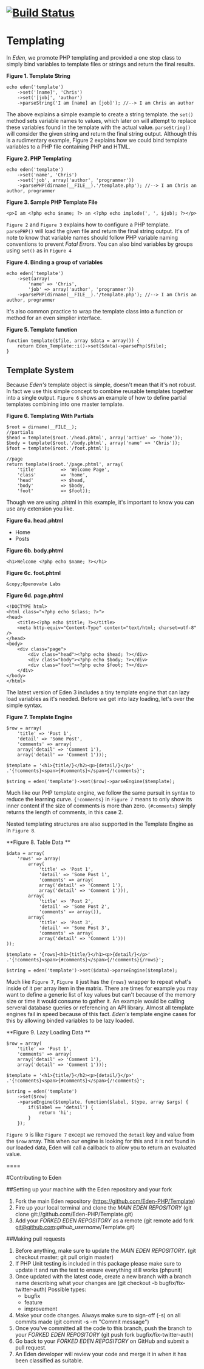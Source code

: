 [![Build Status](https://api.travis-ci.org/Eden-PHP/Template.png)](https://travis-ci.org/Eden-PHP/Template)
===
# Templating

In *Eden*, we promote PHP templating and provided a one stop class to simply bind variables to template files or strings and return the final results.

**Figure 1. Template String**

	echo eden('template')
		->set('[name]', 'Chris')
		->set('[job]', 'author')
		->parseString('I am [name] an [job]'); //--> I am Chris an author

The above explains a simple example to create a string template. the `set()` method sets variable names to values, which later on will attempt to replace these variables found in the template with the actual value. `parseString()` will consider the given string and return the final string output. Although this is a rudimentary example, Figure 2 explains how we could bind template variables to a PHP file containing PHP and HTML.

**Figure 2. PHP Templating**

	echo eden('template')
		->set('name', 'Chris')
		->set('job', array('author', 'programmer'))
		->parsePHP(dirname(__FILE__).'/template.php'); //--> I am Chris an author, programmer

**Figure 3. Sample PHP Template File**

	<p>I am <?php echo $name; ?> an <?php echo implode(', ', $job); ?></p>

`Figure 2` and `Figure 3` explains how to configure a PHP template. `parsePHP()` will load the given file and return the final string output. It's of note to know that variable names should follow PHP variable naming conventions to prevent *Fatal Errors*. You can also bind variables by groups using `set()` as in `Figure 4`

**Figure 4. Binding a group of variables**

	echo eden('template')
		->set(array(
			'name' => 'Chris',
			'job' => array('author', 'programmer'))
		->parsePHP(dirname(__FILE__).'/template.php'); //--> I am Chris an author, programmer

It's also common practice to wrap the template class into a function or method for an even simplier interface.

**Figure 5. Template function**

	function template($file, array $data = array()) {
		return Eden_Template::i()->set($data)->parsePhp($file);
	}

## Template System

Because *Eden's* template object is simple, doesn't mean that it's not robust. In fact we use this simple concept to combine reusable templates together into a single output. `Figure 6` shows an example of how to define partial templates combining into one master template.

**Figure 6. Templating With Partials**
  
	$root = dirname(__FILE__);
	//partials
	$head = template($root.'/head.phtml', array('active' => 'home'));
	$body = template($root.'/body.phtml', array('name' => 'Chris'));
	$foot = template($root.'/foot.phtml');
	 
	//page
	return template($root.'/page.phtml', array(
		'title'         => 'Welcome Page',
		'class'         => 'home',
		'head'          => $head,
		'body'          => $body,
		'foot'          => $foot));

Though we are using .phtml in this example, it's important to know you can use any extension you like.

**Figure 6a. head.phtml**
	<ul>
		<li class="<?php echo $active=='home' ? 'active':NULL; ?>">Home</li>
		<li class="<?php echo $active=='posts' ? 'active':NULL; ?>">Posts</li>
	</ul>

**Figure 6b. body.phtml**

	<h1>Welcome <?php echo $name; ?></h1>

**Figure 6c. foot.phtml**

	&copy;Openovate Labs

**Figure 6d. page.phtml**

	<!DOCTYPE html>
	<html class="<?php echo $class; ?>">
	<head>
		<title><?php echo $title; ?></title>
		<meta http-equiv="Content-Type" content="text/html; charset=utf-8" />
	</head>
	<body>
		<div class="page">
			<div class="head"><?php echo $head; ?></div>
			<div class="body"><?php echo $body; ?></div>
			<div class="foot"><?php echo $foot; ?></div>
		</div>
	</body>
	</html>
	
The latest version of Eden 3 includes a tiny template engine that can lazy load variables as it's needed. Before we get into lazy loading, let's over the simple syntax.

**Figure 7. Template Engine**

	$row = array(
		'title' => 'Post 1', 
		'detail' => 'Some Post',
		'comments' => array(
		array('detail' => 'Comment 1'),
		array('detail' => 'Comment 1')));
	
	$template = '<h1>{title/}</h2><p>{detail/}</p>'
	.'{!comments}<span>{#comments}</span>{/!comments}';
	
	$string = eden('template')->set($row)->parseEngine($template);

Much like our PHP template engine, we follow the same pursuit in syntax to reduce the learning curve. `{!comments}` in `Figure 7` means to only show its inner content if the size of comments is more than zero. `{#comments}` simply returns the length of comments, in this case 2. 

Nested templating structures are also supported in the Template Engine as in `Figure 8`.

**Figure 8. Table Data **	
	
	$data = array(
		'rows' => array(
			array(
				'title' => 'Post 1', 
				'detail' => 'Some Post 1',
				'comments' => array(
				array('detail' => 'Comment 1'),
				array('detail' => 'Comment 1'))),
			array(
				'title' => 'Post 2', 
				'detail' => 'Some Post 2',
				'comments' => array()),
			array(
				'title' => 'Post 3', 
				'detail' => 'Some Post 3',
				'comments' => array(
				array('detail' => 'Comment 1')))
	));
	
	$template = '{rows}<h1>{title/}</h1><p>{detail/}</p>'
	.'{!comments}<span>{#comments}</span>{/!comments}{/rows}';
	
	$string = eden('template')->set($data)->parseEngine($template);

Much like `Figure 7`, `Figure 8` just has the `{rows}` wrapper to repeat what's inside of it per array item in the matrix. There are times for example you may want to define a generic list of key values but can't because of the memory size or time it would consume to gather it. An example would be calling serveral database queries or referencing an API library. Almost all template engines fail in speed because of this fact. *Eden's* template engine cases for this by allowing binded variables to be lazy loaded.

**Figure 9. Lazy Loading Data **
	
	$row = array(
		'title' => 'Post 1', 
		'comments' => array(
		array('detail' => 'Comment 1'),
		array('detail' => 'Comment 1')));
	
	$template = '<h1>{title/}</h2><p>{detail/}</p>'
	.'{!comments}<span>{#comments}</span>{/!comments}';
	
	$string = eden('template')
		->set($row)
		->parseEngine($template, function($label, $type, array $args) {
			if($label == 'detail') {
				return 'hi';
			}
		});

`Figure 9` is like `Figure 7` except we removed the `detail` key and value from the `$row` array. This when our engine is looking for this and it is not found in our loaded data, Eden will call a callback to allow you to return an evaluated value.

====

#Contributing to Eden

##Setting up your machine with the Eden repository and your fork

1. Fork the main Eden repository (https://github.com/Eden-PHP/Template)
2. Fire up your local terminal and clone the *MAIN EDEN REPOSITORY* (git clone git://github.com/Eden-PHP/Template.git)
3. Add your *FORKED EDEN REPOSITORY* as a remote (git remote add fork git@github.com:*github_username*/Template.git)

##Making pull requests

1. Before anything, make sure to update the *MAIN EDEN REPOSITORY*. (git checkout master; git pull origin master)
2. If PHP Unit testing is included in this package please make sure to update it and run the test to ensure everything still works (phpunit)
3. Once updated with the latest code, create a new branch with a branch name describing what your changes are (git checkout -b bugfix/fix-twitter-auth)
    Possible types:
    - bugfix
    - feature
    - improvement
4. Make your code changes. Always make sure to sign-off (-s) on all commits made (git commit -s -m "Commit message")
5. Once you've committed all the code to this branch, push the branch to your *FORKED EDEN REPOSITORY* (git push fork bugfix/fix-twitter-auth)
6. Go back to your *FORKED EDEN REPOSITORY* on GitHub and submit a pull request.
7. An Eden developer will review your code and merge it in when it has been classified as suitable.
